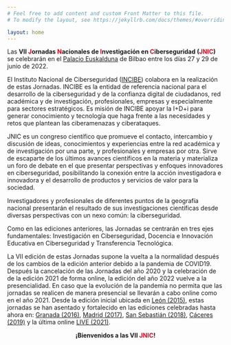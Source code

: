 ```yaml
---
# Feel free to add content and custom Front Matter to this file.
# To modify the layout, see https://jekyllrb.com/docs/themes/#overriding-theme-defaults

layout: home
---
```


<!-- <H2 style="text-align: center; background-color:red; color:white;">INFORMACION</h2> -->
<!-- <H2 style="text-align: center;"><strong><a href="http://doi.org/10.18239/jornadas_2021.34.00" target="_actas">Descarga las Actas JNIC 2021 Live</a></strong></H2> -->
<!-- <H2 style="text-align: center;">
    <strong><a href="{{site.url}}/Actas_JNIC_2021.pdf" target="_actas">Descarga las Actas JNIC 2021 Live</a></strong>
</H2>
<h3 style="text-align: center">
    <a href="https://www.youtube.com/channel/UCp34bSijbcf0xeJk2AI5dCw/videos">
        <img src="https://2021.jnic.es/Logos/youtube_logo.png" style="vertical-align:bottom"/>
        Accede al canal YouTube de las jornadas para ver las sesiones
    </a>
</h3> -->
<p style="text-align: justify;">
</p>
<!-- <h3><strong>Importante: </strong></h3> 
<h4><center>Para conectar a las jornadas consulte el <a href="{{site.url}}/programa">programa</a> y allí encontrará los enlaces a las sesiones</center></h4> -->
<p style="text-align: center; background-color:red; color:white;"></p>

Las <b>VII <span style="color:#e3041e">J</span>ornadas <span style="color:#e3041e">N</span>acionales de <span style="color:#e3041e">I</span>nvestigación en <span style="color:#e3041e">C</span>iberseguridad (<span style="color:#e3041e">JNIC</span>)</b> se celebrarán en el <a href="https://www.euskalduna.eus/es" target="_blank">Palacio Euskalduna</a> de Bilbao entre los días 27 y 29 de junio de 2022. 

El Instituto Nacional de Ciberseguridad (<a href="https://www.incibe.es/" target="_blank">INCIBE</a>) colabora en la realización de estas Jornadas. INCIBE es la entidad de referencia nacional para el desarrollo de la ciberseguridad y de la confianza digital de ciudadanos, red académica y de investigación, profesionales, empresas y especialmente para sectores estratégicos. Es misión de INCIBE apoyar la I+D+i para generar conocimiento y tecnología que haga frente a las necesidades y retos que plantean las ciberamenazas y ciberataques.   


JNIC es un congreso científico que promueve el contacto, intercambio y discusión de ideas, conocimientos y experiencias entre la red académica y de investigación por una parte, y profesionales y empresas por otra. Sirve de escaparte de los últimos avances científicos en la materia y materializa un foro de debate en el que presentar perspectivas y enfoques innovadores en ciberseguridad, posibilitando la conexión entre la acción investigadora e innovadora y el desarrollo de productos y servicios de valor para la sociedad.

Investigadores y profesionales de diferentes puntos de la geografía nacional presentarán el resultado de sus investigaciones científicas desde diversas perspectivas con un nexo común: la ciberseguridad.

Como en las ediciones anteriores, las Jornadas se centrarán en tres ejes fundamentales: Investigación en Ciberseguridad, Docencia e Innovación Educativa en Ciberseguridad y Transferencia Tecnológica.
             
La VII edición de estas Jornadas supone la vuelta a la normalidad después de los cambios de la edición anterior debido a la pandemia de COVID19. Después la cancelación de las Jornadas del año 2020 y la celebración de de la edición 2021 de forma online, la edición del año 2022 vuelve a la presencialidad. En caso que la evolución de la pandemia no permita que las jornadas se realicen de manera presencial se llevarán a cabo online como en el año 2021. Desde la edición inicial ubicada en <a href="http://Jornadasciberseguridad.riasc.unileon.es/" target="_blank">León (2015)</a>, estas jornadas se han asentado y fortalecido en las ediciones celebradas hasta ahora en: <a href="http://ucys.ugr.es/jnic2016/" target="_blank">Granada (2016)</a>, <a href="http://2017.jnic.es/" target="_blank">Madrid (2017)</a>, <a href="http://2018.jnic.es/" target="_blank">San Sebastián (2018)</a>, <a href="http://2019.jnic.es/" target="_blank">Cáceres (2019)</a> y la última online <a href="http://2021.jnic.es/" target="_blank">LIVE (2021)</a>.

<p style="text-align: center;"><b>¡Bienvenidos a las VII <span style="color:#e3041e">JNIC</span>!</b></p>

